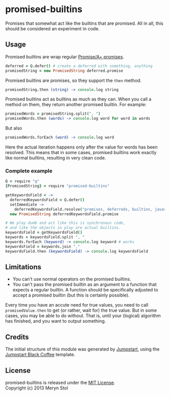 # promised-builtins

Promises that somewhat act like the builtins that are promised.
All in all, this should be considered an experiment in code.

## Usage

Promised builtins are wrap regular [Promise/A+ promises](https://github.com/promises-aplus/promises-spec).

```coffee
deferred = Q.defer() # create a deferred with something, anything
promisedString = new PromisedString deferred.promise
```

Promised builtins are promises, so they support the `then` method.

```coffee
promisedString.then (string) -> console.log string
```

Promised builtins act as builtins as much as they can. When you call a method on them, they return another promised builtin. For example:

```coffee
promisedWords = promisedString.split(", ")
promisedWords.then (words) -> console.log word for word in words
```

But also

```coffee
promisedWords.forEach (word) -> console.log word 
```

Here the actual iteration happens only after the value for words has been resolved.
This means that in some cases, promised builtins work exactly like normal builtins, resulting in very clean code.

### Complete example

```coffee
Q = require "q"
{PromisedString} = require "promised-builtins"

getKeywordsField = ->
  deferredKeywordsField = Q.defer()
  setImmediate ->
    deferredKeywordsField.resolve("promises, deferreds, builtins, javascript, asynchronous")
  new PromisedString deferredKeywordsField.promise

# We play dumb and act like this is synchronous code,
# and like the objects in play are actual builtins.
keywordsField = getKeywordsField()
keywords = keywordsField.split ", "
keywords.forEach (keyword) -> console.log keyword # works
keywordsField = keywords.join ","
keywordsField.then (keywordsField) -> console.log keywordsField
```

## Limitations

* You can't use normal operators on the promised builtins.
* You can't pass the promised builtin as an argument to a function that expects a regular builtin. A function should be specifically adjusted to accept a promised builtin (but this is certainly possible).

Every time you have an accute need for true values, you need to call `promisedValue.then` to get (or rather, wait for) the true value. But in some cases, you may be able to do without. That is, until your (logical) algorithm has finished, and you want to output something.

## Credits

The initial structure of this module was generated by [Jumpstart](https://github.com/meryn/jumpstart), using the [Jumpstart Black Coffee](https://github.com/meryn/jumpstart-black-coffee) template.

## License

promised-builtins is released under the [MIT License](http://opensource.org/licenses/MIT).  
Copyright (c) 2013 Meryn Stol  
